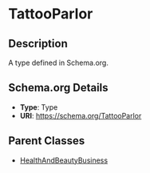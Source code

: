 # TattooParlor

## Description
A type defined in Schema.org.

## Schema.org Details
- **Type**: Type
- **URI**: https://schema.org/TattooParlor

## Parent Classes
- [HealthAndBeautyBusiness](../HealthAndBeautyBusiness.md)

